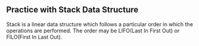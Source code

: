 ## Practice with Stack Data Structure

Stack is a linear data structure which follows a particular order in which the operations are performed. The order may be LIFO(Last In First Out) or FILO(First In Last Out).


